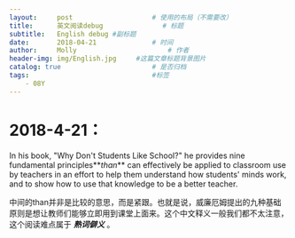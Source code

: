 ```yaml
---
layout:     post   				    # 使用的布局（不需要改）
title:      英文阅读debug 				# 标题
subtitle:   English debug #副标题
date:       2018-04-21 				# 时间
author:     Molly 						# 作者
header-img: img/English.jpg 	#这篇文章标题背景图片
catalog: true 						# 是否归档
tags:								#标签
    - 08Y
---
```

# 2018-4-21：
In his book, "Why Don't Students Like School?" he provides nine fundamental principles**_than_** can effectively be applied to classroom use by teachers in an effort to help them understand how students' minds work, and to show how to use that knowledge to be a better teacher.

中间的than并非是比较的意思，而是紧跟。也就是说，威廉厄姆提出的九种基础原则是想让教师们能够立即用到课堂上面来。这个中文释义一般我们都不太注意，这个阅读难点属于 **_熟词僻义_** 。
